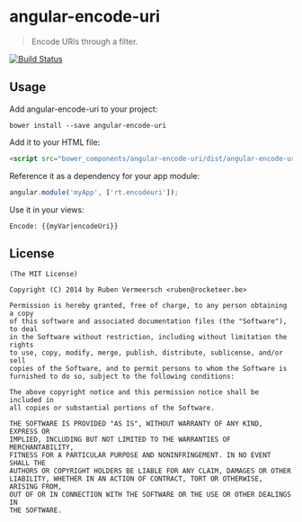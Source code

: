 # angular-encode-uri

> Encode URIs through a filter.

[![Build Status](https://travis-ci.org/rubenv/angular-encode-uri.png?branch=master)](https://travis-ci.org/rubenv/angular-encode-uri)

## Usage
Add angular-encode-uri to your project:

```
bower install --save angular-encode-uri
```

Add it to your HTML file:

```html
<script src="bower_components/angular-encode-uri/dist/angular-encode-uri.min.js"></script>
```

Reference it as a dependency for your app module:

```js
angular.module('myApp', ['rt.encodeuri']);
```

Use it in your views:

```
Encode: {{myVar|encodeUri}}
```

## License 

    (The MIT License)

    Copyright (C) 2014 by Ruben Vermeersch <ruben@rocketeer.be>

    Permission is hereby granted, free of charge, to any person obtaining a copy
    of this software and associated documentation files (the "Software"), to deal
    in the Software without restriction, including without limitation the rights
    to use, copy, modify, merge, publish, distribute, sublicense, and/or sell
    copies of the Software, and to permit persons to whom the Software is
    furnished to do so, subject to the following conditions:

    The above copyright notice and this permission notice shall be included in
    all copies or substantial portions of the Software.

    THE SOFTWARE IS PROVIDED "AS IS", WITHOUT WARRANTY OF ANY KIND, EXPRESS OR
    IMPLIED, INCLUDING BUT NOT LIMITED TO THE WARRANTIES OF MERCHANTABILITY,
    FITNESS FOR A PARTICULAR PURPOSE AND NONINFRINGEMENT. IN NO EVENT SHALL THE
    AUTHORS OR COPYRIGHT HOLDERS BE LIABLE FOR ANY CLAIM, DAMAGES OR OTHER
    LIABILITY, WHETHER IN AN ACTION OF CONTRACT, TORT OR OTHERWISE, ARISING FROM,
    OUT OF OR IN CONNECTION WITH THE SOFTWARE OR THE USE OR OTHER DEALINGS IN
    THE SOFTWARE.
